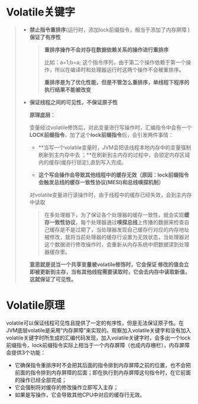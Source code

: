 # Volatile关键字

> * **禁止指令重排序**(运行时，添加lock前缀指令，相当于添加了内存屏障 ) **保证了有序性**
>
>   >**重排序操作不会对存在数据依赖关系的操作进行重排序**
>   >
>   >比如：a=1;b=a; 这个指令序列，由于第二个操作依赖于第一个操作，所以在编译时和处理器运行时这两个操作不会被重排序。
>   >
>   >**重排序是为了优化性能，但是不管怎么重排序，单线程下程序的执行结果不能被改变**
>
> * **保证线程之间的可见性，不保证原子性**
>
>   **原理底层**：
>
>   ​	变量经过volatile修饰后，对此变量进行写操作时，汇编指令中会有一个**LOCK前缀指令**，加了这个**lock前缀指令**后，会引发两件事情：
>
>   * **当写一个volatile变量时，JVM会把该线程本地内存中的变量强制刷新到主内存中去 ；**在刷新到主内存的过程中，会锁定内存区域内的缓存(缓存行锁定),直到写入完成。
>
>    * **这个写会操作会导致其他线程中的缓存无效（原因：lock前缀指令会触发总线的缓存一致性协议(MESI)和总线嗅探机制）**
>
>   ​	对volatile变量进行读操作时，由于线程中的缓存已经失效，会到主内存中读取
>
>      > 在多处理器下，为了保证各个处理器的缓存一致性，就会实现**缓存一致性协议**，每个处理器通过**嗅探总线**上传播的数据来检查自己缓存是不是过期了，当处理器发现自己缓存行对应的内存地址被修改，就将当前处理器的缓存行设置为无效状态，当处理器对这个数据进行修改操作时，会重新从内存系统中把数据读到处理器缓存里。
>
>   **意思就是说当一个共享变量被volatile修饰时，它会保证 修改的值会立即被更新到主存，当有其他线程需要读取时，它会去内存中读取新值，这就保证了可见性。**

# Volatile原理

volatile可以保证线程可见性且提供了一定的有序性，但是无法保证原子性。在JVM底层volatile是采用“内存屏障”来实现的。观察加入volatile关键字和没有加入volatile关键字时所生成的汇编代码发现，加入volatile关键字时，会多出一个lock前缀指令，lock前缀指令实际上相当于一个内存屏障（也成内存栅栏），内存屏障会提供3个功能：

- 它确保指令重排序时不会把其后面的指令排到内存屏障之前的位置，也不会把前面的指令排到内存屏障的后面；即在执行到内存屏障这句指令时，在它前面的操作已经全部完成；
- 它会强制将对缓存的修改操作立即写入主存；
- 如果是写操作，它会导致其他CPU中对应的缓存行无效。



